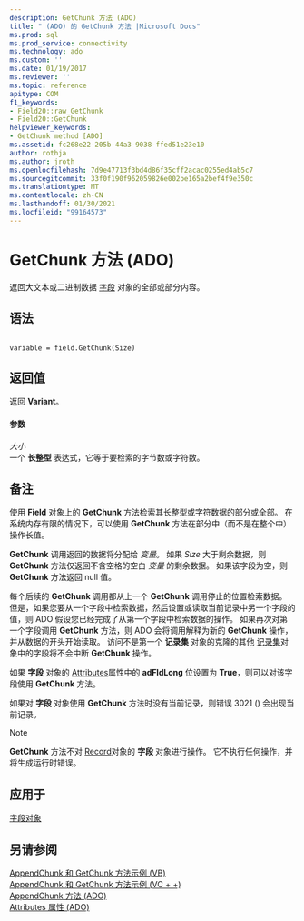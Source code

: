```yaml
---
description: GetChunk 方法 (ADO)
title: " (ADO) 的 GetChunk 方法 |Microsoft Docs"
ms.prod: sql
ms.prod_service: connectivity
ms.technology: ado
ms.custom: ''
ms.date: 01/19/2017
ms.reviewer: ''
ms.topic: reference
apitype: COM
f1_keywords:
- Field20::raw_GetChunk
- Field20::GetChunk
helpviewer_keywords:
- GetChunk method [ADO]
ms.assetid: fc268e22-205b-44a3-9038-ffed51e23e10
author: rothja
ms.author: jroth
ms.openlocfilehash: 7d9e47713f3bd4d86f35cff2acac0255ed4ab5c7
ms.sourcegitcommit: 33f0f190f962059826e002be165a2bef4f9e350c
ms.translationtype: MT
ms.contentlocale: zh-CN
ms.lasthandoff: 01/30/2021
ms.locfileid: "99164573"
---
```

# <a name="getchunk-method-ado"></a>GetChunk 方法 (ADO)
返回大文本或二进制数据 [字段](./field-object.md) 对象的全部或部分内容。  
  
## <a name="syntax"></a>语法  
  
```  
  
variable = field.GetChunk(Size)  
```  
  
## <a name="return-value"></a>返回值  
 返回 **Variant**。  
  
#### <a name="parameters"></a>参数  
 *大小*  
 一个 **长整型** 表达式，它等于要检索的字节数或字符数。  
  
## <a name="remarks"></a>备注  
 使用 **Field** 对象上的 **GetChunk** 方法检索其长整型或字符数据的部分或全部。 在系统内存有限的情况下，可以使用 **GetChunk** 方法在部分中（而不是在整个中）操作长值。  
  
 **GetChunk** 调用返回的数据将分配给 *变量*。 如果 *Size* 大于剩余数据，则 **GetChunk** 方法仅返回不含空格的空白 *变量* 的剩余数据。 如果该字段为空，则 **GetChunk** 方法返回 null 值。  
  
 每个后续的 **GetChunk** 调用都从上一个 **GetChunk** 调用停止的位置检索数据。 但是，如果您要从一个字段中检索数据，然后设置或读取当前记录中另一个字段的值，则 ADO 假设您已经完成了从第一个字段中检索数据的操作。 如果再次对第一个字段调用 **GetChunk** 方法，则 ADO 会将调用解释为新的 **GetChunk** 操作，并从数据的开头开始读取。 访问不是第一个 **记录集** 对象的克隆的其他 [记录集](./recordset-object-ado.md)对象中的字段将不会中断 **GetChunk** 操作。  
  
 如果 **字段** 对象的 [Attributes](./attributes-property-ado.md)属性中的 **adFldLong** 位设置为 **True**，则可以对该字段使用 **GetChunk** 方法。  
  
 如果对 **字段** 对象使用 **GetChunk** 方法时没有当前记录，则错误 3021 () 会出现当前记录。  
  
> [!NOTE]
>  **GetChunk** 方法不对 [Record](./record-object-ado.md)对象的 **字段** 对象进行操作。 它不执行任何操作，并将生成运行时错误。  
  
## <a name="applies-to"></a>应用于  
 [字段对象](./field-object.md)  
  
## <a name="see-also"></a>另请参阅  
 [AppendChunk 和 GetChunk 方法示例 (VB) ](./appendchunk-and-getchunk-methods-example-vb.md)   
 [AppendChunk 和 GetChunk 方法示例 (VC + +) ](./appendchunk-and-getchunk-methods-example-vc.md)   
 [AppendChunk 方法 (ADO) ](./appendchunk-method-ado.md)   
 [Attributes 属性 (ADO)](./attributes-property-ado.md)